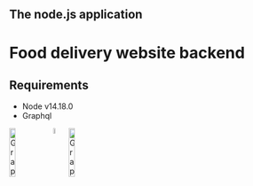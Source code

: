 ## The node.js application

# Food delivery website backend

## Requirements

- Node v14.18.0
- Graphql

<img alt="GraphQL Logo" align="left" src="https://img.shields.io/badge/Node.js-43853D?style=for-the-badge&logo=node.js&logoColor=white" width="15%" />
<img alt="GraphQL Logo" align="left" src="https://graphql.org/img/logo.svg" width="5%" />
<img alt="GraphQL Logo" align="left" src="https://img.shields.io/badge/JavaScript-F7DF1E?style=for-the-badge&logo=javascript&logoColor=black" width="15%" />
